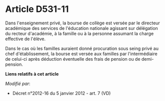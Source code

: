 # Article D531-11

Dans l'enseignement privé, la bourse de collège est versée par               le directeur académique des services de
l'éducation nationale agissant sur délégation du recteur d'académie, à la famille ou à la personne assumant la charge
effective de l'élève. 

Dans le cas où les familles auraient donné procuration sous seing privé au chef d'établissement, la bourse est versée aux
familles par l'intermédiaire de celui-ci après déduction éventuelle des frais de pension ou de demi-pension.

**Liens relatifs à cet article**

_Modifié par_:

  - Décret n°2012-16 du 5 janvier 2012 - art. 7 (VD)
